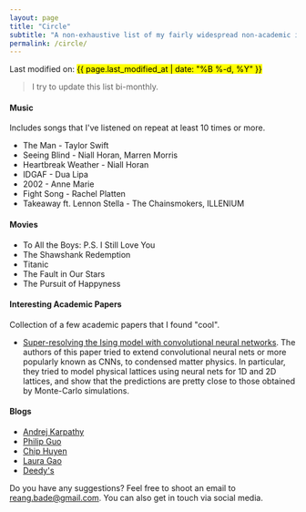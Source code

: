 ```yaml
---
layout: page
title: "Circle"
subtitle: "A non-exhaustive list of my fairly widespread non-academic interests including music, blog posts, and videos in no particular order."
permalink: /circle/
---
```

<p>Last modified on: <mark>{{ page.last_modified_at | date: "%B %-d, %Y" }}</mark></p>

> I try to update this list bi-monthly.

#### Music
Includes songs that I've listened on repeat at least 10 times or more.
* The Man - Taylor Swift
* Seeing Blind - Niall Horan, Marren Morris
* Heartbreak Weather - Niall Horan
* IDGAF - Dua Lipa
* 2002 - Anne Marie
* Fight Song - Rachel Platten
* Takeaway ft. Lennon Stella - The Chainsmokers, ILLENIUM

#### Movies
* To All the Boys: P.S. I Still Love You
* The Shawshank Redemption
* Titanic
* The Fault in Our Stars
* The Pursuit of Happyness

#### Interesting Academic Papers
Collection of a few academic papers that I found "cool".

* [Super-resolving the Ising model with convolutional neural networks](https://arxiv.org/abs/1810.02372). The authors of this paper tried to extend convolutional neural nets or more popularly known as CNNs, to  condensed matter physics. In particular, they tried to model physical lattices using neural nets for 1D and 2D lattices, and show that the predictions are pretty close to those obtained by Monte-Carlo simulations.

#### Blogs
* [Andrej Karpathy](https://karpathy.github.io)
* [Philip Guo](http://pgbovine.net/intro.htm)
* [Chip Huyen](https://huyenchip.com/blog/)
* [Laura Gao](https://www.lauragao.com/hey)
* [Deedy's](http://debarghyadas.com/writes/)

Do you have any suggestions? Feel free to shoot an email to <a href="mailto:reang.bade@gmail.com">reang.bade@gmail.com</a>. You can also get in touch via social media.
